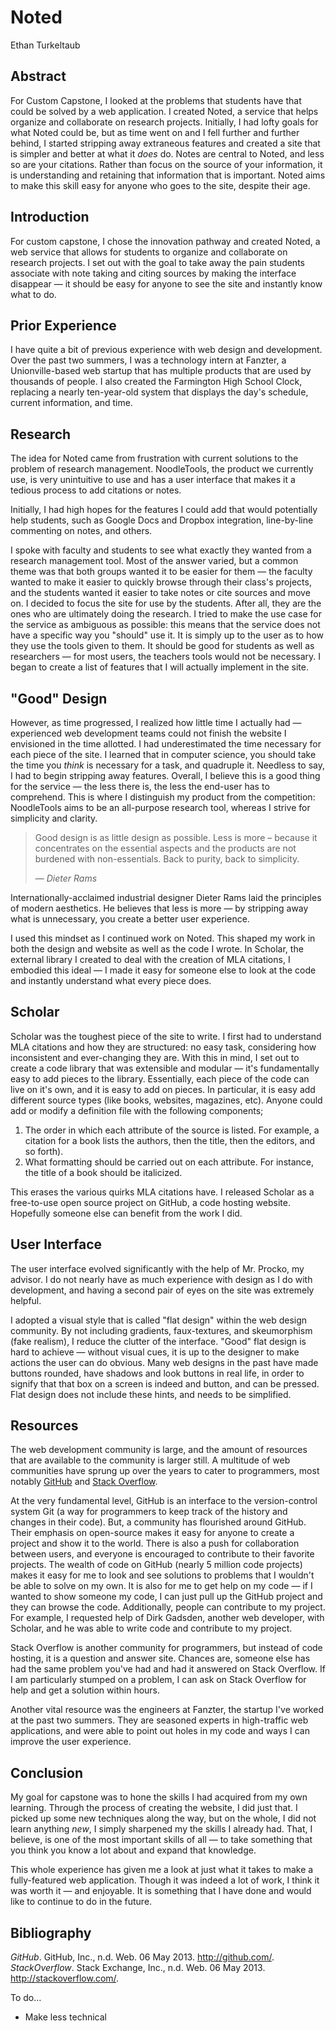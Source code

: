 # Noted

Ethan Turkeltaub


## Abstract

For Custom Capstone, I looked at the problems that students have that could be solved by a web application. I created Noted, a service that helps organize and collaborate on research projects. Initially, I had lofty goals for what Noted could be, but as time went on and I fell further and further behind, I started stripping away extraneous features and created a site that is simpler and better at what it _does_ do. Notes are central to Noted, and less so are your citations. Rather than focus on the source of your information, it is understanding and  retaining that information that is important. Noted aims to make this skill easy for anyone who goes to the site, despite their age.

## Introduction

For custom capstone, I chose the innovation pathway and created Noted, a web service that allows for students to organize and collaborate on research projects. I set out with the goal to take away the pain students associate with note taking and citing sources by making the interface disappear — it should be easy for anyone to see the site and instantly know what to do.

## Prior Experience

I have quite a bit of previous experience with web design and development. Over the past two summers, I was a technology intern at Fanzter, a Unionville-based web startup that has multiple products that are used by thousands of people. I also created the Farmington High School Clock, replacing a nearly ten-year-old system that displays the day's schedule, current information, and time.

## Research

The idea for Noted came from frustration with current solutions to the problem of research management. NoodleTools, the product we currently use, is very unintuitive to use and has a user interface that makes it a tedious process to add citations or notes.

Initially, I had high hopes for the features I could add that would potentially help students, such as Google Docs and Dropbox integration, line-by-line commenting on notes, and others.

I spoke with faculty and students to see what exactly they wanted from a research management tool. Most of the answer varied, but a common theme was that both groups wanted it to be easier for them — the faculty wanted to make it easier to quickly browse through their class's projects, and the students wanted it easier to take notes or cite sources and move on. I decided to focus the site for use by the students. After all, they are the ones who are ultimately doing the research. I tried to make the use case for the service as ambiguous as possible: this means that the service does not have a specific way you "should" use it. It is simply up to the user as to how they use the tools given to them. It should be good for students as well as researchers — for most users, the teachers tools would not be necessary. I began to create a list of features that I will actually implement in the site.

## "Good" Design

However, as time progressed, I realized how little time I actually had — experienced web development teams could not finish the website I envisioned in the time allotted. I had underestimated the time necessary for each piece of the site. I learned that in computer science, you should take the time you _think_ is necessary for a task, and quadruple it. Needless to say, I had to begin stripping away features. Overall, I believe this is a good thing for the service — the less there is, the less the end-user has to comprehend. This is where I distinguish my product from the competition: NoodleTools aims to be an all-purpose research tool, whereas I strive for simplicity and clarity.

> Good design is as little design as possible. Less is more – because it concentrates on the essential aspects and the products are not burdened with non-essentials. Back to purity, back to simplicity.
> 
> — _Dieter Rams_

Internationally-acclaimed industrial designer Dieter Rams laid the principles of modern aesthetics. He believes that less is more — by stripping away what is unnecessary, you create a better user experience.

I used this mindset as I continued work on Noted. This shaped my work in both the design and website as well as the code I wrote. In Scholar, the external library I created to deal with the creation of MLA citations, I embodied this ideal — I made it easy for someone else to look at the code and instantly understand what every piece does.

## Scholar

Scholar was the toughest piece of the site to write. I first had to understand MLA citations and how they are structured: no easy task, considering how inconsistent and ever-changing they are. With this in mind, I set out to create a code library that was extensible and modular — it's fundamentally easy to add pieces to the library. Essentially, each piece of the code can live on it's own, and it is easy to add on pieces. In particular, it is easy add different source types (like books, websites, magazines, etc). Anyone could add or modify a definition file with the following components;

1. The order in which each attribute of the source is listed. For example, a citation for a book lists the authors, then the title, then the editors, and so forth).
2. What formatting should be carried out on each attribute. For instance, the title of a book should be italicized.

This erases the various quirks MLA citations have. I released Scholar as a free-to-use open source project on GitHub, a code hosting website. Hopefully someone else can benefit from the work I did.

## User Interface

The user interface evolved significantly with the help of Mr. Procko, my advisor. I do not nearly have as much experience with design as I do with development, and having a second pair of eyes on the site was extremely helpful.

I adopted a visual style that is called "flat design" within the web design community. By not including gradients, faux-textures, and skeumorphism (fake realism), I reduce the clutter of the interface. "Good" flat design is hard to achieve — without visual cues, it is up to the designer to make actions the user can do obvious. Many web designs in the past have made buttons rounded, have shadows and look buttons in real life, in order to signify that that box on a screen is indeed and button, and can be pressed. Flat design does not include these hints, and needs to be simplified.

## Resources

The web development community is large, and the amount of resources that are available to the community is larger still. A multitude of web communities have sprung up over the years to cater to programmers, most notably [GitHub](https://github.com) and [Stack Overflow](http://stackoverflow.com).

At the very fundamental level, GitHub is an interface to the version-control system Git (a way for programmers to keep track of the history and changes in their code). But, a community has flourished around GitHub. Their emphasis on open-source makes it easy for anyone to create a project and show it to the world. There is also a push for collaboration between users, and everyone is encouraged to contribute to their favorite projects.  The wealth of code on GitHub (nearly 5 million code projects) makes it easy for me to look and see solutions to problems that I wouldn't be able to solve on my own. It is also for me to get help on my code — if I wanted to show someone my code, I can just pull up the GitHub project and they can browse the code. Additionally, people can contribute to my project. For example, I requested help of Dirk Gadsden, another web developer, with Scholar, and he was able to write code and contribute to my project.

Stack Overflow is another community for programmers, but instead of code hosting, it is a question and answer site. Chances are, someone else has had the same problem you've had and had it answered on Stack Overflow. If I am particularly stumped on a problem, I can ask on Stack Overflow for help and get a solution within hours.

Another vital resource was the engineers at Fanzter, the startup I've worked at the past two summers. They are seasoned experts in high-traffic web applications, and were able to point out holes in my code and ways I can improve the user experience.

## Conclusion

My goal for capstone was to hone the skills I had acquired from my own learning. Through the process of creating the website, I did just that. I picked up some new techniques along the way, but on the whole, I did not learn anything _new_, I simply sharpened my the skills I already had. That, I believe, is one of the most important skills of all — to take something that you think you know a lot about and expand that knowledge.

This whole experience has given me a look at just what it takes to make a fully-featured web application. Though it was indeed a lot of work, I think it was worth it — and enjoyable. It is something that I have done and would like to continue to do in the future.


## Bibliography

_GitHub_. GitHub, Inc., n.d. Web. 06 May 2013. <http://github.com/>.
_StackOverflow_. Stack Exchange, Inc., n.d. Web. 06 May 2013. <http://stackoverflow.com/>.


To do…
* Make less technical